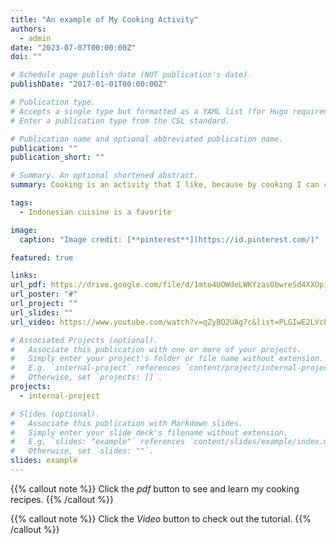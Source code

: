 ```yaml
---
title: "An example of My Cooking Activity"
authors:
  - admin
date: "2023-07-07T00:00:00Z"
doi: ""

# Schedule page publish date (NOT publication's date).
publishDate: "2017-01-01T00:00:00Z"

# Publication type.
# Accepts a single type but formatted as a YAML list (for Hugo requirements).
# Enter a publication type from the CSL standard.

# Publication name and optional abbreviated publication name.
publication: ""
publication_short: ""

# Summary. An optional shortened abstract.
summary: Cooking is an activity that I like, because by cooking I can channel my passion, and after cooking I can also eat the food.

tags:
  - Indonesian cuisine is a favorite

image:
  caption: "Image credit: [**pinterest**](https://id.pinterest.com/)"

featured: true

links:
url_pdf: https://drive.google.com/file/d/1mto4UOWdeLWKYzasObwreSd4XXOpiK_m/view?usp=drive_link
url_poster: "#"
url_project: ""
url_slides: ""
url_video: https://www.youtube.com/watch?v=qZyBQ2UAg7c&list=PLGIwE2LVcERCY6B9ihMBPzzQaZKseJY8v

# Associated Projects (optional).
#   Associate this publication with one or more of your projects.
#   Simply enter your project's folder or file name without extension.
#   E.g. `internal-project` references `content/project/internal-project/index.md`.
#   Otherwise, set `projects: []`.
projects:
  - internal-project

# Slides (optional).
#   Associate this publication with Markdown slides.
#   Simply enter your slide deck's filename without extension.
#   E.g. `slides: "example"` references `content/slides/example/index.md`.
#   Otherwise, set `slides: ""`.
slides: example
---
```


{{% callout note %}}
Click the _pdf_ button to see and learn my cooking recipes.
{{% /callout %}}

{{% callout note %}}
Click the _Video_ button to check out the tutorial.
{{% /callout %}}
